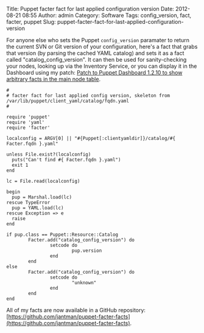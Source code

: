 Title: Puppet facter fact for last applied configuration version
Date: 2012-08-21 08:55
Author: admin
Category: Software
Tags: config_version, fact, facter, puppet
Slug: puppet-facter-fact-for-last-applied-configuration-version

For anyone else who sets the Puppet `config_version` paramater to return
the current SVN or Git version of your configuration, here's a fact that
grabs that version (by parsing the cached YAML catalog) and sets it as a
fact called "catalog\_config\_version". It can then be used for
sanity-checking your nodes, looking up via the Inventory Service, or you
can display it in the Dashboard using my patch: [Patch to Puppet
Dashboard 1.2.10 to show arbitrary facts in the main node
table](http://blog.jasonantman.com/2012/08/patch-to-puppet-dashboard-1-2-10-to-show-arbitrary-facts-in-the-main-node-table/).

~~~~{.ruby}
#
# facter fact for last applied config version, skeleton from /var/lib/puppet/client_yaml/catalog/fqdn.yaml
#

require 'puppet'
require 'yaml'
require 'facter'

localconfig = ARGV[0] || "#{Puppet[:clientyamldir]}/catalog/#{ Facter.fqdn }.yaml"

unless File.exist?(localconfig)
  puts("Can't find #{ Facter.fqdn }.yaml")
  exit 1
end

lc = File.read(localconfig)

begin
  pup = Marshal.load(lc)
rescue TypeError
  pup = YAML.load(lc)
rescue Exception => e
  raise
end

if pup.class == Puppet::Resource::Catalog
        Facter.add("catalog_config_version") do
                setcode do
                        pup.version
                end
        end
else
        Facter.add("catalog_config_version") do
                setcode do
                        "unknown"
                end
        end
end
~~~~

All of my facts are now available in a GitHub repository:
[https://github.com/jantman/puppet-facter-facts](https://github.com/jantman/puppet-facter-facts).
